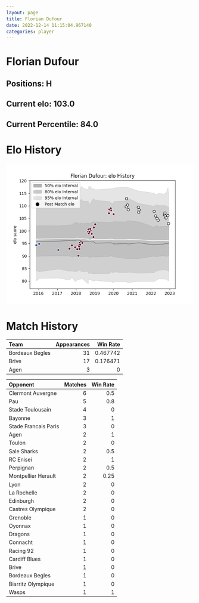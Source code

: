 ```yaml
---  
layout: page  
title: Florian Dufour  
date: 2022-12-14 11:15:04.967140  
categories: player  
---
```

# Florian Dufour

## Positions: H

## Current elo: 103.0

## Current Percentile: 84.0

# Elo History


![elo history](history_FlorianDufour.png)
# Match History


| Team            |   Appearances |   Win Rate |
|:----------------|--------------:|-----------:|
| Bordeaux Begles |            31 |   0.467742 |
| Brive           |            17 |   0.176471 |
| Agen            |             3 |   0        |

| Opponent             |   Matches |   Win Rate |
|:---------------------|----------:|-----------:|
| Clermont Auvergne    |         6 |       0.5  |
| Pau                  |         5 |       0.8  |
| Stade Toulousain     |         4 |       0    |
| Bayonne              |         3 |       1    |
| Stade Francais Paris |         3 |       0    |
| Agen                 |         2 |       1    |
| Toulon               |         2 |       0    |
| Sale Sharks          |         2 |       0.5  |
| RC Enisei            |         2 |       1    |
| Perpignan            |         2 |       0.5  |
| Montpellier Herault  |         2 |       0.25 |
| Lyon                 |         2 |       0    |
| La Rochelle          |         2 |       0    |
| Edinburgh            |         2 |       0    |
| Castres Olympique    |         2 |       0    |
| Grenoble             |         1 |       0    |
| Oyonnax              |         1 |       0    |
| Dragons              |         1 |       0    |
| Connacht             |         1 |       0    |
| Racing 92            |         1 |       0    |
| Cardiff Blues        |         1 |       0    |
| Brive                |         1 |       0    |
| Bordeaux Begles      |         1 |       0    |
| Biarritz Olympique   |         1 |       0    |
| Wasps                |         1 |       1    |